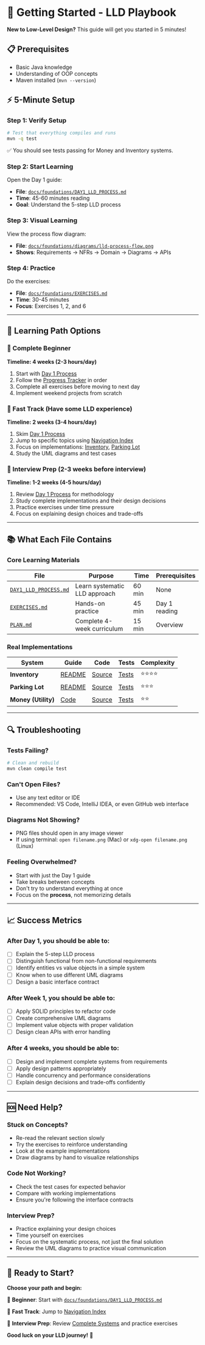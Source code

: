 # 🚀 Getting Started - LLD Playbook

**New to Low-Level Design?** This guide will get you started in 5 minutes!

## 📋 **Prerequisites**
- Basic Java knowledge
- Understanding of OOP concepts
- Maven installed (`mvn --version`)

## ⚡ **5-Minute Setup**

### **Step 1: Verify Setup**
```bash
# Test that everything compiles and runs
mvn -q test
```
✅ You should see tests passing for Money and Inventory systems.

### **Step 2: Start Learning**
Open the Day 1 guide:
- **File**: [`docs/foundations/DAY1_LLD_PROCESS.md`](docs/foundations/DAY1_LLD_PROCESS.md)
- **Time**: 45-60 minutes reading
- **Goal**: Understand the 5-step LLD process

### **Step 3: Visual Learning**
View the process flow diagram:
- **File**: [`docs/foundations/diagrams/lld-process-flow.png`](docs/foundations/diagrams/lld-process-flow.png)
- **Shows**: Requirements → NFRs → Domain → Diagrams → APIs

### **Step 4: Practice**
Do the exercises:
- **File**: [`docs/foundations/EXERCISES.md`](docs/foundations/EXERCISES.md)
- **Time**: 30-45 minutes
- **Focus**: Exercises 1, 2, and 6

---

## 🎯 **Learning Path Options**

### **🐣 Complete Beginner**
**Timeline: 4 weeks (2-3 hours/day)**
1. Start with [Day 1 Process](docs/foundations/DAY1_LLD_PROCESS.md)
2. Follow the [Progress Tracker](README.md#-progress-tracker) in order
3. Complete all exercises before moving to next day
4. Implement weekend projects from scratch

### **🏃 Fast Track (Have some LLD experience)**
**Timeline: 2 weeks (3-4 hours/day)**
1. Skim [Day 1 Process](docs/foundations/DAY1_LLD_PROCESS.md) 
2. Jump to specific topics using [Navigation Index](README.md#-navigation-index)
3. Focus on implementations: [Inventory](src/main/java/com/you/lld/inventory/), [Parking Lot](src/main/java/com/you/lld/parkinglot/)
4. Study the UML diagrams and test cases

### **🎯 Interview Prep (2-3 weeks before interview)**
**Timeline: 1-2 weeks (4-5 hours/day)**
1. Review [Day 1 Process](docs/foundations/DAY1_LLD_PROCESS.md) for methodology
2. Study complete implementations and their design decisions
3. Practice exercises under time pressure
4. Focus on explaining design choices and trade-offs

---

## 📚 **What Each File Contains**

### **Core Learning Materials**
| File | Purpose | Time | Prerequisites |
|------|---------|------|---------------|
| [`DAY1_LLD_PROCESS.md`](docs/foundations/DAY1_LLD_PROCESS.md) | Learn systematic LLD approach | 60 min | None |
| [`EXERCISES.md`](docs/foundations/EXERCISES.md) | Hands-on practice | 45 min | Day 1 reading |
| [`PLAN.md`](docs/PLAN.md) | Complete 4-week curriculum | 15 min | Overview |

### **Real Implementations**
| System | Guide | Code | Tests | Complexity |
|--------|-------|------|-------|------------|
| **Inventory** | [README](docs/inventory/README.md) | [Source](src/main/java/com/you/lld/inventory/) | [Tests](src/test/java/com/you/lld/inventory/) | ⭐⭐⭐⭐ |
| **Parking Lot** | [README](src/main/java/com/you/lld/parkinglot/README.md) | [Source](src/main/java/com/you/lld/parkinglot/) | [Tests](src/test/java/com/you/lld/parkinglot/) | ⭐⭐⭐ |
| **Money (Utility)** | [Code](src/main/java/com/you/lld/common/Money.java) | [Source](src/main/java/com/you/lld/common/) | [Tests](src/test/java/com/you/lld/common/) | ⭐⭐ |

---

## 🔍 **Troubleshooting**

### **Tests Failing?**
```bash
# Clean and rebuild
mvn clean compile test
```

### **Can't Open Files?**
- Use any text editor or IDE
- Recommended: VS Code, IntelliJ IDEA, or even GitHub web interface

### **Diagrams Not Showing?**
- PNG files should open in any image viewer
- If using terminal: `open filename.png` (Mac) or `xdg-open filename.png` (Linux)

### **Feeling Overwhelmed?**
- Start with just the Day 1 guide
- Take breaks between concepts
- Don't try to understand everything at once
- Focus on the **process**, not memorizing details

---

## 📈 **Success Metrics**

### **After Day 1, you should be able to:**
- [ ] Explain the 5-step LLD process
- [ ] Distinguish functional from non-functional requirements
- [ ] Identify entities vs value objects in a simple system
- [ ] Know when to use different UML diagrams
- [ ] Design a basic interface contract

### **After Week 1, you should be able to:**
- [ ] Apply SOLID principles to refactor code
- [ ] Create comprehensive UML diagrams
- [ ] Implement value objects with proper validation
- [ ] Design clean APIs with error handling

### **After 4 weeks, you should be able to:**
- [ ] Design and implement complete systems from requirements
- [ ] Apply design patterns appropriately
- [ ] Handle concurrency and performance considerations
- [ ] Explain design decisions and trade-offs confidently

---

## 🆘 **Need Help?**

### **Stuck on Concepts?**
- Re-read the relevant section slowly
- Try the exercises to reinforce understanding
- Look at the example implementations
- Draw diagrams by hand to visualize relationships

### **Code Not Working?**
- Check the test cases for expected behavior
- Compare with working implementations
- Ensure you're following the interface contracts

### **Interview Prep?**
- Practice explaining your design choices
- Time yourself on exercises
- Focus on the systematic process, not just the final solution
- Review the UML diagrams to practice visual communication

---

## 🎉 **Ready to Start?**

**Choose your path and begin:**

🐣 **Beginner**: Start with [`docs/foundations/DAY1_LLD_PROCESS.md`](docs/foundations/DAY1_LLD_PROCESS.md)

🏃 **Fast Track**: Jump to [Navigation Index](README.md#-navigation-index)

🎯 **Interview Prep**: Review [Complete Systems](README.md#-navigation-index) and practice exercises

**Good luck on your LLD journey!** 🚀
